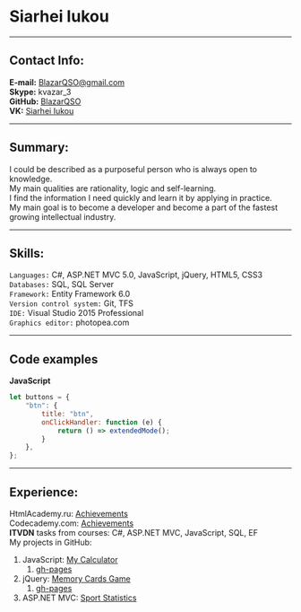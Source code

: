 # Siarhei Iukou
-----
## Contact Info:

**E-mail:** BlazarQSO@gmail.com  
**Skype:** kvazar_3  
**GitHub:** [BlazarQSO](https://github.com/BlazarQSO)  
**VK:** [Siarhei Iukou](https://vk.com/ivkovsa)  

-----
## Summary:

I could be described as a purposeful person who is always open to knowledge.  
My main qualities are rationality, logic and self-learning.  
I find the information I need quickly and learn it by applying in practice.  
My main goal is to become a developer and become a part of the fastest growing intellectual industry.  

-----
## Skills:

`Languages:` C#, ASP.NET MVC 5.0, JavaScript, jQuery, HTML5, CSS3  
`Databases:` SQL, SQL Server  
`Framework:` Entity Framework 6.0  
`Version control system:` Git, TFS  
`IDE:` Visual Studio 2015 Professional  
`Graphics editor:` photopea.com  

-----
## Code examples

**JavaScript**  
```javascript
let buttons = {
	"btn": {
		title: "btn",
		onClickHandler: function (e) {
			return () => extendedMode();
		}
	},
};
```

-----
## Experience:

HtmlAcademy.ru: [Achievements](https://htmlacademy.ru/profile/id1185755/achievements)  
Codecademy.com: [Achievements](https://www.codecademy.com/users/BlazarQSO/achievements)  
**ITVDN** tasks from courses: C#, ASP.NET MVC, JavaScript, SQL, EF  
My projects in GitHub:  


1. JavaScript: [My Calculator](https://github.com/BlazarQSO/MyCalc) 
   1. [gh-pages](https://blazarqso.github.io/MyCalc/)     
1. jQuery: [Memory Cards Game](https://github.com/BlazarQSO/MemoryCardsGame)  
   1. [gh-pages](https://blazarqso.github.io/MemoryCardsGame/)  
1. ASP.NET MVC: [Sport Statistics](https://github.com/BlazarQSO/SportStatistics)  
